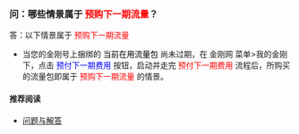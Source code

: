 ### 问：哪些情景属于<font color="Red"> 预购下一期流量</font>？

答：以下情景属于<font color="Red"> 预购下一期流量</font>

- 当您的金刚号上捆绑的<font color="Black"> 当前在用流量包 </font>尚未过期，在 金刚网 菜单>我的金刚 下，点击<font color="Blue"> 预付下一期费用 </font>按钮，启动并走完<font color="Red"> 预付下一期费用 </font>流程后，所购买的流量包即属于<font color="Red"> 预购下一期流量 </font>的情景。
#### 推荐阅读
- [ 问题与解答 ](https://a2zitpro.github.io/web/问题与解答)
